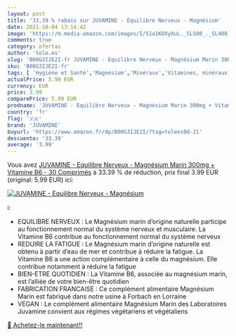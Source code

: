 ```yaml
---
layout: post
title: '33.39 % rabais sur JUVAMINE - Equilibre Nerveux - Magnésium'
date: 2021-10-04 13:14:42
image: 'https://m.media-amazon.com/images/I/51a1KOXyXuL._SL500_._SL400_.jpg'
comments: true
category: ofertas
author: 'tole.es'
slug: 'B00G3IJE2I-fr JUVAMINE - Equilibre Nerveux - Magnésium Marin 300mg +...'
sku: 'B00G3IJE2I-fr'
tags: [ 'Hygiène et Santé','Magnésium','Minéraux','Vitamines, minéraux et compléments','juvamine', ]
actualPrice: 3.99 EUR
currency: EUR
price: 3.99
comparePrice: 5.99 EUR
prodname: 'JUVAMINE - Equilibre Nerveux - Magnésium Marin 300mg + Vitamine B6 - 30 Comprimés'
country: 'fr'
flag: '🇫🇷'
brand: 'JUVAMINE'
buyurl: 'https://www.amazon.fr/dp/B00G3IJE2I/?tag=tolees0d-21'
descuento: '33.39'
average: '3.99'
---
```


Vous avez [JUVAMINE - Equilibre Nerveux - Magnésium Marin 300mg + Vitamine B6 - 30 Comprimés](https://www.amazon.fr/dp/B00G3IJE2I/?tag=tolees0d-21)  à  33.39 % de réduction, prix final  3.99 EUR (original: 5.99 EUR) ici:

[![JUVAMINE - Equilibre Nerveux - Magnésium](https://m.media-amazon.com/images/I/51a1KOXyXuL._SL500_._SL400_.jpg)](https://www.amazon.fr/dp/B00G3IJE2I/?tag=tolees0d-21)

ℹ️:

- EQUILIBRE NERVEUX : Le Magnésium marin d’origine naturelle participe au fonctionnement normal du système nerveux et musculaire. La Vitamine B6 contribue au fonctionnement normal du système nerveux
- REDUIRE LA FATIGUE : Le Magnésium marin d’origine naturelle est obtenu à partir d’eau de mer et contribue à réduire la fatigue. La Vitamine B6 a une action complémentaire à celle du magnésium. Elle contribue notamment à réduire la fatigue
- BIEN-ETRE QUOTIDIEN : La Vitamine B6, associée au magnésium marin, est l’alliée de votre bien-être quotidien
- FABRICATION FRANCAISE : Ce complément alimentaire Magnésium Marin est fabriqué dans notre usine à Forbach en Lorraine
- VEGAN : Le complément alimentaire Magnésium Marin des Laboratoires Juvamine convient aux régimes végétariens et végétaliens

[🛒 Achetez-le maintenant!!](https://www.amazon.fr/dp/B00G3IJE2I/?tag=tolees0d-21)
